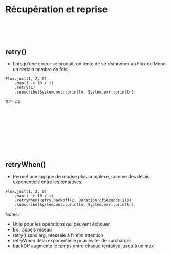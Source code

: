 <!-- .slide: class="two-column" -->

# Récupération et reprise
# <br>
## retry()
* Lorsqu'une erreur se produit, on tente de se réabonner au Flux ou Mono un certain nombre de fois 

```java[]
Flux.just(1, 2, 0)
    .map(i -> 10 / i)
    .retry(1)
    .subscribe(System.out::println, System.err::println);

```
##--##
# <br>
# <br>
## retryWhen()
* Permet une logique de reprise plus complexe, comme des délais exponentiels entre les tentatives.

```java[]
Flux.just(1, 2, 0)
    .map(i -> 10 / i)
    .retryWhen(Retry.backoff(2, Duration.ofSeconds(1)))
    .subscribe(System.out::println, System.err::println);

```

Notes: 
- Utile pour les opérations qui peuvent échouer
- Ex : appels réseau
- retry() sans arg, réessaie à l'infini attention
- retryWhen délai exponentielle pour éviter de surcharger 
- backOff augmente le temps entre chaque tentative jusqu'à un max
